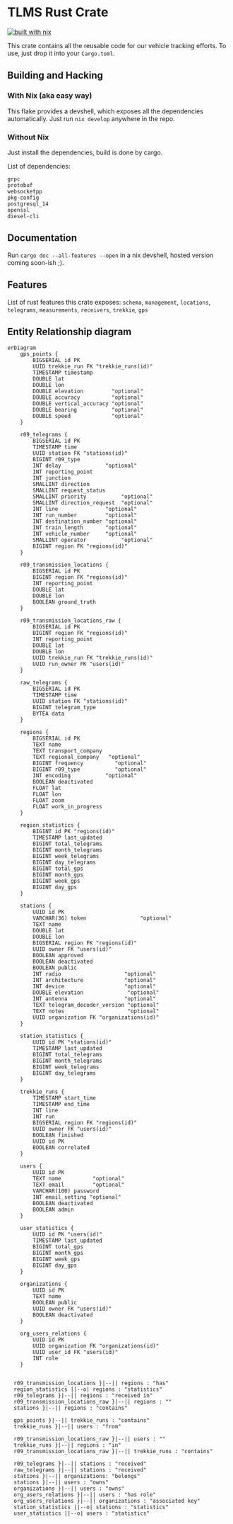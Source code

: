 # TLMS Rust Crate

[![built with nix](https://builtwithnix.org/badge.svg)](https://builtwithnix.org)

This crate contains all the reusable code for our vehicle tracking efforts. To
use, just drop it into your `Cargo.toml`.

## Building and Hacking

### With Nix (aka easy way)

This flake provides a devshell, which exposes all the dependencies
automatically. Just run `nix develop` anywhere in the repo.

### Without Nix

Just install the dependencies, build is done by cargo.

List of dependencies:
```
grpc
protobuf
websocketpp
pkg-config
postgresql_14
openssl
diesel-cli
```

## Documentation

Run `cargo doc --all-features --open` in a nix devshell, hosted version coming
soon-ish ;).

## Features 

List of rust features this crate exposes: `schema`, `management`, `locations`,
`telegrams`, `measurements`, `receivers`, `trekkie`, `gps`

## Entity Relationship diagram

```mermaid
erDiagram
	gps_points {
		BIGSERIAL id PK
		UUID trekkie_run FK "trekkie_runs(id)"
		TIMESTAMP timestamp
		DOUBLE lat
		DOUBLE lon
		DOUBLE elevation         "optional"
		DOUBLE accuracy          "optional"
		DOUBLE vertical_accuracy "optional"
		DOUBLE bearing           "optional"
		DOUBLE speed             "optional"
	}

	r09_telegrams {
		BIGSERIAL id PK
		TIMESTAMP time
		UUID station FK "stations(id)"
		BIGINT r09_type
		INT delay              "optional"
		INT reporting_point
		INT junction
		SMALLINT direction
		SMALLINT request_status
		SMALLINT priority           "optional"
		SMALLINT direction_request  "optional"
		INT line               "optional"
		INT run_number         "optional"
		INT destination_number "optional"
		INT train_length       "optional"
		INT vehicle_number     "optional"
		SMALLINT operator           "optional"
		BIGINT region FK "regions(id)"
	}

	r09_transmission_locations {
		BIGSERIAL id PK
		BIGINT region FK "regions(id)"
		INT reporting_point
		DOUBLE lat
		DOUBLE lon
        BOOLEAN ground_truth
	}

	r09_transmission_locations_raw {
		BIGSERIAL id PK
		BIGINT region FK "regions(id)"
		INT reporting_point
		DOUBLE lat
		DOUBLE lon
		UUID trekkie_run FK "trekkie_runs(id)"
		UUID run_owner FK "users(id)"
	}

	raw_telegrams {
		BIGSERIAL id PK
		TIMESTAMP time
		UUID station FK "stations(id)"
		BIGINT telegram_type
		BYTEA data
	}

	regions {
		BIGSERIAL id PK
		TEXT name
		TEXT transport_company
		TEXT regional_company   "optional"
		BIGINT frequency          "optional"
		BIGINT r09_type           "optional"
		INT encoding           "optional"
		BOOLEAN deactivated
        FLOAT lat
        FLOAT lon
        FLOAT zoom
        FLOAT work_in_progress
	}

    region_statistics {
        BIGINT id PK "regions(id)"
	    TIMESTAMP last_updated
	    BIGINT total_telegrams
	    BIGINT month_telegrams
	    BIGINT week_telegrams
	    BIGINT day_telegrams
	    BIGINT total_gps
	    BIGINT month_gps
	    BIGINT week_gps
	    BIGINT day_gps
    }

	stations {
		UUID id PK
		VARCHAR(36) token                 "optional"
		TEXT name
		DOUBLE lat
		DOUBLE lon
		BIGSERIAL region FK "regions(id)"
		UUID owner FK "users(id)"
		BOOLEAN approved
		BOOLEAN deactivated
		BOOLEAN public
		INT radio                    "optional"
		INT architecture             "optional"
		INT device                   "optional"
		DOUBLE elevation              "optional"
		INT antenna                  "optional"
		TEXT telegram_decoder_version "optional"
		TEXT notes                    "optional"
        UUID organization FK "organizations(id)"
	}

    station_statistics {
        UUID id PK "stations(id)"
        TIMESTAMP last_updated
        BIGINT total_telegrams
        BIGINT month_telegrams
        BIGINT week_telegrams
        BIGINT day_telegrams
    }

	trekkie_runs {
		TIMESTAMP start_time
		TIMESTAMP end_time
		INT line
		INT run
		BIGSERIAL region FK "regions(id)"
		UUID owner FK "users(id)"
		BOOLEAN finished
		UUID id PK
        BOOLEAN correlated
	}

	users {
		UUID id PK
		TEXT name          "optional"
		TEXT email         "optional"
		VARCHAR(100) password
		INT email_setting "optional"
		BOOLEAN deactivated
        BOOLEAN admin
	}

    user_statistics {
        UUID id PK "users(id)"
        TIMESTAMP last_updated
        BIGINT total_gps
        BIGINT month_gps
        BIGINT week_gps
        BIGINT day_gps
    }

    organizations {
		UUID id PK
		TEXT name
        BOOLEAN public
        UUID owner FK "users(id)"
        BOOLEAN deactivated
	}

    org_users_relations {
        UUID id PK
        UUID organization FK "organizations(id)"
        UUID user_id FK "users(id)"
        INT role
    }


  r09_transmission_locations }|--|| regions : "has"
  region_statistics ||--o| regions : "statistics"
  r09_telegrams }|--|| regions : "received in"
  r09_transmission_locations_raw }|--|| regions : ""
  stations }|--|| regions : "contains"

  gps_points }|--|| trekkie_runs : "contains"
  trekkie_runs }|--|| users : "from"

  r09_transmission_locations_raw }|--|| users : ""
  trekkie_runs }|--|| regions : "in"
  r09_transmission_locations_raw }|--|| trekkie_runs : "contains"

  r09_telegrams }|--|| stations : "received"
  raw_telegrams }|--|| stations : "received"
  stations }|--|| organizations: "belongs"
  stations }|--|| users : "owns"
  organizations }|--|| users : "owns"
  org_users_relations }|--|| users : "has role"
  org_users_relations }|--|| organizations : "associated key"
  station_statistics ||--o| stations : "statistics"
  user_statistics ||--o| users : "statistics"

```
